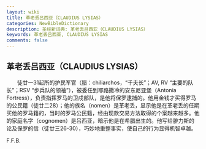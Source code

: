 ```yaml
---
layout: wiki
title: 革老丢吕西亚（CLAUDIUS LYSIAS）
categories: NewBibleDictionary
description: 圣经新词典: 革老丢吕西亚（CLAUDIUS LYSIAS）
keywords: 革老丢吕西亚, CLAUDIUS LYSIAS
comments: false
---
```


## 革老丢吕西亚（CLAUDIUS LYSIAS）

　　徒廿一31起所的护民军官（腊：chiliarchos，“千夫长”；AV, RV “主要的队长”；RSV “步兵队的领袖”），被委任到耶路撒冷的安东尼亚堡（Antonia Fortress），负责指挥罗马的卫戍部队，是他将保罗逮捕的。他用金钱才买得罗马的公民籍（徒廿二28）；他的族名（nomen）是革老丢，显示他是在革老丢的任期买他的罗马籍的，当时的罗马公民籍，经由现款交易方法取得的个案越来越多。他的家庭名字（cognomen）是吕西亚，暗示他是在希腊出生的。他写给腓力斯的论及保罗的信（徒廿三26-30），巧妙地重整事实，使自己的行为显得机智卓越。

F.F.B.






